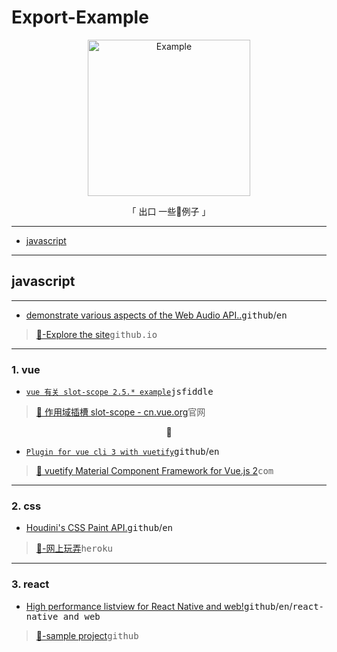 # Export-Example


<p align="center"><a href="https://github.com/chinanf-boy/Export-Example" target="_blank" rel="noopener noreferrer">
<img width="260" height="250px" alt="Example" src="https://upload.wikimedia.org/wikipedia/commons/thumb/8/84/Example.svg/512px-Example.svg.png"/></a></p>

<p align="center"> 「 出口 一些🌰例子 」</p>

---

- [javascript](javascript)

---

## javascript

---

- [ demonstrate various aspects of the Web Audio API..](https://github.com/lonekorean/hello-houdini)<kbd>github</kbd>/<kbd>en</kbd>

> [🔗-Explore the site](http://kylestetz.github.io/Web-Audio-Basics/)<kbd>github.io</kbd>

---

### 1. vue

- [`vue 有关 slot-scope 2.5.* example`](https://jsfiddle.net/yobrave1995/v41vbz7r/)<kbd>jsfiddle</kbd>

> [🔗 作用域插槽 slot-scope - cn.vue.org](https://cn.vuejs.org/v2/api/#slot-scope)<kbd>官网</kbd>

<p align="center">🧡</p>

- [`Plugin for vue cli 3 with vuetify`](https://github.com/vuetifyjs/vue-cli-plugin-vuetify)<kbd>github</kbd>/<kbd>en</kbd>

> [🔗 vuetify Material Component Framework for Vue.js 2](https://vuetifyjs.com/)<kbd>com</kbd>


---

### 2. css

- [Houdini's CSS Paint API.](https://github.com/lonekorean/hello-houdini)<kbd>github</kbd>/<kbd>en</kbd>

> [🔗-网上玩弄](https://hello-houdini.herokuapp.com/)<kbd>heroku</kbd>

---

### 3. react

- [High performance listview for React Native and web!](https://github.com/Flipkart/recyclerlistview#demo)<kbd>github</kbd>/<kbd>en</kbd>/<kbd>react-native and web</kbd>

> [🔗-sample project](https://github.com/naqvitalha/travelMate)<kbd>github</kbd>

